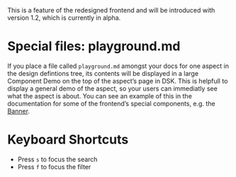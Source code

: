 <Banner title="Experimental Feature" type="warning">This is a feature of the redesigned frontend and will be introduced with version 1.2, which is currently in alpha.</Banner>

# Special files: playground.md
If you place a file called `playground.md` amongst your docs for one aspect in the design defintions tree, its contents will be displayed in a large Component Demo on the top of the aspect’s page in DSK. This is helpfull to display a general demo of the aspect, so your users can immediatly see what the aspect is about. You can see an example of this in the documentation for some of the frontend’s special components, e.g. the [Banner](/The-Frontend/Special-Components/Banner).

# Keyboard Shortcuts
* Press `s` to focus the search
* Press `f` to focus the filter